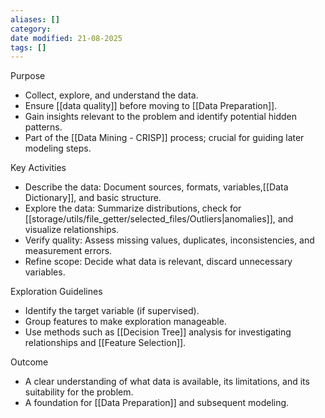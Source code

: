 ```yaml
---
aliases: []
category:
date modified: 21-08-2025
tags: []
---
```

Purpose
* Collect, explore, and understand the data.
* Ensure [[data quality]] before moving to [[Data Preparation]].
* Gain insights relevant to the problem and identify potential hidden patterns.
* Part of the [[Data Mining - CRISP]] process; crucial for guiding later modeling steps.


Key Activities
* Describe the data: Document sources, formats, variables,[[Data Dictionary]], and basic structure.
* Explore the data: Summarize distributions, check for [[storage/utils/file_getter/selected_files/Outliers|anomalies]], and visualize relationships.
* Verify quality: Assess missing values, duplicates, inconsistencies, and measurement errors.
* Refine scope: Decide what data is relevant, discard unnecessary variables.

Exploration Guidelines

* Identify the target variable (if supervised).
* Group features to make exploration manageable.
* Use methods such as [[Decision Tree]] analysis for investigating relationships and [[Feature Selection]].

Outcome
* A clear understanding of what data is available, its limitations, and its suitability for the problem.
* A foundation for [[Data Preparation]] and subsequent modeling.

